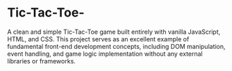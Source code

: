 # Tic-Tac-Toe-
A clean and simple Tic-Tac-Toe game built entirely with vanilla JavaScript, HTML, and CSS. This project serves as an excellent example of fundamental front-end development concepts, including DOM manipulation, event handling, and game logic implementation without any external libraries or frameworks.
